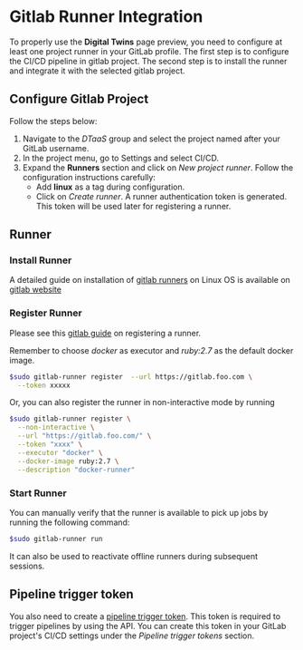 # Gitlab Runner Integration

To properly use the __Digital Twins__ page preview, you need to
configure at least one project runner in your GitLab profile.
The first step is to configure the CI/CD pipeline in gitlab project.
The second step is to install the runner and integrate it
with the selected gitlab project.

## Configure Gitlab Project

Follow the steps below:

1. Navigate to the _DTaaS_ group and select the project named after your
   GitLab username.
1. In the project menu, go to Settings and select CI/CD.
1. Expand the __Runners__ section and click on _New project runner_. Follow the
   configuration instructions carefully:
   - Add __linux__ as a tag during configuration.
   - Click on _Create runner_. A runner authentication token is generated.
     This token will be used later for registering a runner.

## Runner

### Install Runner

A detailed guide on installation of
[gitlab runners](https://docs.gitlab.com/runner/install/)
on Linux OS is available on
[gitlab website](https://docs.gitlab.com/runner/install/linux-repository.html)

### Register Runner

Please see this [gitlab guide](https://docs.gitlab.com/runner/register/)
on registering a runner.

Remember to choose _docker_ as executor and _ruby:2.7_ as
the default docker image.

```bash
$sudo gitlab-runner register  --url https://gitlab.foo.com \
  --token xxxxx
```

Or, you can also register the runner in non-interactive mode by running

```bash
$sudo gitlab-runner register \
  --non-interactive \
  --url "https://gitlab.foo.com/" \
  --token "xxxx" \
  --executor "docker" \
  --docker-image ruby:2.7 \
  --description "docker-runner"
```

### Start Runner

You can manually verify that the runner is available to pick up jobs by running
the following command:

```bash
$sudo gitlab-runner run
```

It can also be used to reactivate offline runners during subsequent sessions.


## Pipeline trigger token
You also need to create a
[pipeline trigger token](https://archives.docs.gitlab.com/16.4/ee/ci/triggers/index.html).
This token is required to trigger pipelines by using the API.
You can create this token in your GitLab project's CI/CD settings under
the *Pipeline trigger tokens* section.